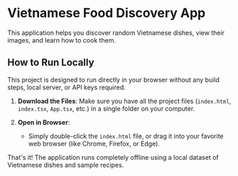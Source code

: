 # Vietnamese Food Discovery App

This application helps you discover random Vietnamese dishes, view their images, and learn how to cook them.

## How to Run Locally

This project is designed to run directly in your browser without any build steps, local server, or API keys required.

1.  **Download the Files**: Make sure you have all the project files (`index.html`, `index.tsx`, `App.tsx`, etc.) in a single folder on your computer.

2.  **Open in Browser**:
    *   Simply double-click the `index.html` file, or drag it into your favorite web browser (like Chrome, Firefox, or Edge).

That's it! The application runs completely offline using a local dataset of Vietnamese dishes and sample recipes.
